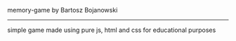 memory-game by Bartosz Bojanowski

----------------------

simple game made using pure js, html and css for educational purposes
